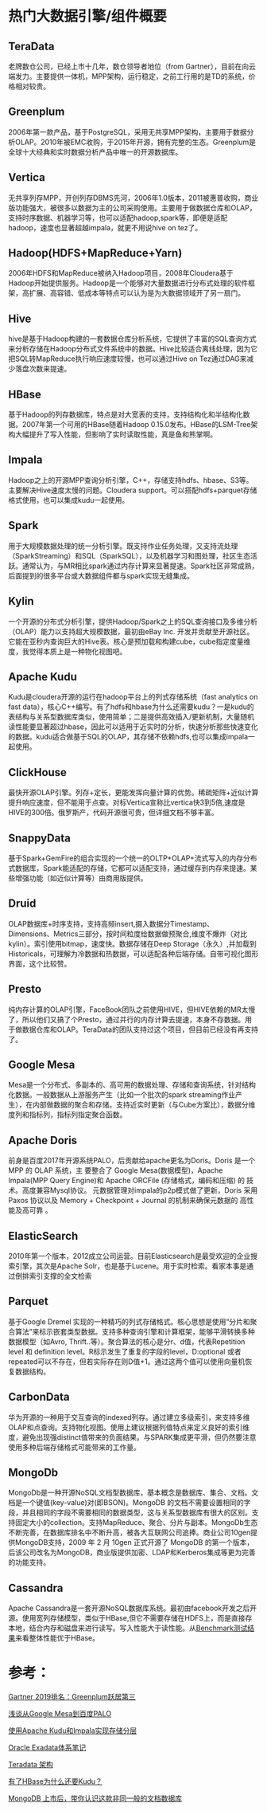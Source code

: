 
# 热门大数据引擎/组件概要

## TeraData
老牌数仓公司，已经上市十几年，数仓领导者地位（from Gartner），目前在向云端发力。主要提供一体机，MPP架构，运行稳定，之前工行用的是TD的系统，价格相对较贵。

## Greenplum
2006年第一款产品，基于PostgreSQL，采用无共享MPP架构，主要用于数据分析OLAP。2010年被EMC收购，于2015年开源，拥有完整的生态。Greenplum是全球十大经典和实时数据分析产品中唯一的开源数据库。

## Vertica
无共享列存MPP，开创列存DBMS先河，2006年1.0版本，2011被惠普收购，商业版功能强大，被很多以数据为主的公司采购使用。主要用于做数据仓库和OLAP，支持时序数据、机器学习等，也可以适配hadoop,spark等，即便是适配hadoop，速度也显著超越impala，就更不用说hive on tez了。

## Hadoop(HDFS+MapReduce+Yarn)
2006年HDFS和MapReduce被纳入Hadoop项目，2008年Cloudera基于Hadoop开始提供服务。Hadoop是一个能够对大量数据进行分布式处理的软件框架，高扩展、高容错、低成本等特点可以认为是为大数据领域开了另一扇门。

## Hive
hive是基于Hadoop构建的一套数据仓库分析系统，它提供了丰富的SQL查询方式来分析存储在Hadoop分布式文件系统中的数据。Hive比较适合离线处理，因为它把SQL转MapReduce执行响应速度较慢，也可以通过Hive on Tez通过DAG来减少落盘次数来提速。

## HBase
基于Hadoop的列存数据库，特点是对大宽表的支持，支持结构化和半结构化数据。2007年第一个可用的HBase随着Hadoop 0.15.0发布。HBase的LSM-Tree架构大幅提升了写入性能，但影响了实时读取性能，真是鱼和熊掌啊。

## Impala
Hadoop之上的开源MPP查询分析引擎，C++，存储支持hdfs、hbase、S3等。 主要解决Hive速度太慢的问题。Cloudera support。可以搭配hdfs+parquet存储格式使用，也可以集成kudu一起使用。

## Spark
用于大规模数据处理的统一分析引擎。既支持作业任务处理，又支持流处理（SparkStreaming）和SQL（SparkSQL），以及机器学习和图处理，社区生态活跃。通常认为，与MR相比spark通过内存计算来显著提速。Spark社区非常成熟，后面提到的很多平台或大数据组件都与spark实现无缝集成。

## Kylin
一个开源的分布式分析引擎，提供Hadoop/Spark之上的SQL查询接口及多维分析（OLAP）能力以支持超大规模数据，最初由eBay Inc. 开发并贡献至开源社区。它能在亚秒内查询巨大的Hive表。核心是预加载和构建cube，cube指定度量维度，我觉得本质上是一种物化视图吧。

## Apache Kudu
Kudu是cloudera开源的运行在hadoop平台上的列式存储系统（fast analytics on fast data），核心C++编写。有了hdfs和hbase为什么还需要kudu？一是kudu的表结构与关系型数据库类似，使用简单；二是提供高效插入/更新机制，大量随机读性能要显著超过hbase，因此可以适用于近实时的分析，快速分析那些快速变化的数据。kudu适合做基于SQL的OLAP，其存储不依赖hdfs,也可以集成impala一起使用。

## ClickHouse
最快开源OLAP引擎。列存+定长，更能发挥向量计算的优势。稀疏矩阵+近似计算提升响应速度，但不能用于点查。对标Vertica宣称比vertica快3到5倍,速度是HIVE的300倍。俄罗斯产，代码开源很可贵，但详细文档不够丰富。

## SnappyData
基于Spark+GemFire的组合实现的一个统一的OLTP+OLAP+流式写入的内存分布式数据库，Spark能适配的存储，它都可以适配支持，通过缓存到内存来提速。某些增强功能（如近似计算等）由商用版提供。

## Druid
OLAP数据库+时序支持，支持高频insert,摄入数据分Timestamp、Dimensions、Metrics三部分，按时间粒度给数据做预聚合,维度不爆炸（对比kylin）。索引使用bitmap，速度快。数据存储在Deep Storage（永久）,并加载到Historicals，可理解为冷数据和热数据，可以适配各种后端存储。自带可视化图形界面，这个比较赞。
				
## Presto
纯内存计算的OLAP引擎，FaceBook团队之前使用HIVE，但HIVE依赖的MR太慢了，所以他们又搞了个Presto，通过并行的内存计算去提速，本身不存数据。用于做数据仓库和OLAP。TeraData的团队支持过这个项目，但目前已经没有再支持了。

## Google Mesa
Mesa是一个分布式、多副本的、高可用的数据处理、存储和查询系统，针对结构化数据。一般数据从上游服务产生（比如一个批次的spark streaming作业产生），在内部做数据的聚合和存储。支持近实时更新（与Cube方案比），数据分维度列和指标列，指标列指定聚合函数。

## Apache Doris
前身是百度2017年开源系统PALO，后贡献给apache更名为Doris。Doris 是一个 MPP 的 OLAP 系统，主 要整合了 Google Mesa(数据模型)，Apache Impala(MPP Query Engine)和 Apache ORCFile (存储格式，编码和压缩) 的 技术。高度兼容Mysql协议。 元数据管理对impala的p2p模式做了更新，Doris 采用 Paxos 协议以及 Memory + Checkpoint + Journal 的机制来确保元数据的 高性能及高可靠 。	

## ElasticSearch
2010年第一个版本，2012成立公司运营。目前Elasticsearch是最受欢迎的企业搜索引擎，其次是Apache Solr，也是基于Lucene。用于实时检索。看家本事是通过倒排索引支撑的全文检索

## Parquet
基于Google Dremel 实现的一种精巧的列式存储格式。核心思想是使用“分片和聚合算法”来标示嵌套类型数据。支持多种查询引擎和计算框架，能够平滑转换多种数据模型（如Avro, Thrift..等）。聚合算法的核心是分r、d值，代表Repetition level 和 definition level。R标示发生了重复的字段的level，D:optional 或者 repeated可以不存在，但若实际存在则D值+1。通过这两个值可以使用向量机恢复数据结构。

## CarbonData
华为开源的一种用于交互查询的indexed列存。通过建立多级索引，来支持多维OLAP和点查询。支持物化视图。使用上建议根据列值特点来定义良好的索引维度，避免出现强distinct值带来的负面结果。与SPARK集成更平滑，但仍然要注意使用多种后端存储格式可能带来的工作量。

## MongoDb
MongoDb是一种开源NoSQL文档型数据库，基本概念是数据库、集合、文档。文档是一个键值(key-value)对(即BSON)。MongoDB 的文档不需要设置相同的字段，并且相同的字段不需要相同的数据类型，这与关系型数据库有很大的区别。支持固定大小的collection。支持MapReduce、聚合、分片与副本。MongoDb生态不断完善，在数据库排名中不断升高，被各大互联网公司追捧。商业公司10gen提供MongoDB支持，2009 年 2 月 10gen 正式开源了 MongoDB 的第一个版本，后该公司改名为MongoDB，商业版提供加密、LDAP和Kerberos集成等更为完善的功能支持。

## Cassandra
Apache Cassandra是一套开源NoSQL数据库系统。最初由facebook开发之后开源。使用宽列存储模型，类似于HBase,但它不需要存储在HDFS上，而是直接存本地，结合内存和磁盘来进行读写。写入性能大于读性能。从[Benchmark测试结果](https://academy.datastax.com/planet-cassandra//nosql-performance-benchmarks/)来看整体性能优于HBase。

# 参考：

[Gartner 2019排名：Greenplum跃居第三][1]

[浅谈从Google Mesa到百度PALO][2]

[使用Apache Kudu和Impala实现存储分层][3]

[Oracle Exadata体系笔记][4]

[Teradata 架构][5]

[有了HBase为什么还要Kudu？][6]

[MongoDB 上市后，带你认识这款非同一般的文档数据库][7]


[1]: https://cloud.tencent.com/developer/news/405232 "Gartner 2019排名：Greenplum跃居第三"

[2]: http://neoremind.com/2017/09/%E6%B5%85%E8%B0%88%E4%BB%8Egoogle-mesa%E5%88%B0%E7%99%BE%E5%BA%A6palo/ "浅谈从Google Mesa到百度PALO"

[3]: https://cloud.tencent.com/developer/article/1491021 "使用Apache Kudu和Impala实现存储分层"

[4]: https://www.cnblogs.com/zhenxing/p/3905047.html "Oracle Exadata体系笔记"

[5]: https://www.w3cschool.cn/teradata/teradata_architecture.html "Teradata 架构"

[6]: https://leonlibraries.github.io/2017/05/18/%E4%BB%8ELSM%E5%88%B0HBase/ "有了HBase为什么还要Kudu？"

[7]: https://linux.cn/article-9006-1.html "MongoDB 上市后，带你认识这款非同一般的文档数据库"
 







